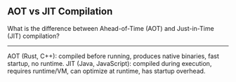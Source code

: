 ## AOT vs JIT Compilation

What is the difference between Ahead-of-Time (AOT) and Just-in-Time (JIT) compilation?

---

AOT (Rust, C++): compiled before running, produces native binaries, fast startup, no runtime. JIT (Java, JavaScript): compiled during execution, requires runtime/VM, can optimize at runtime, has startup overhead.

